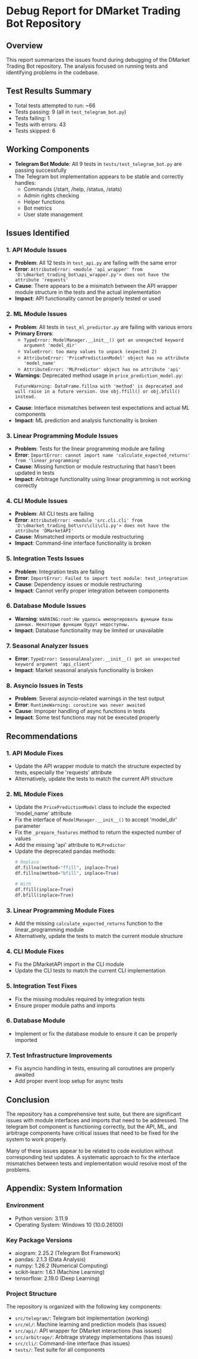 # Debug Report for DMarket Trading Bot Repository

## Overview
This report summarizes the issues found during debugging of the DMarket Trading Bot repository. 
The analysis focused on running tests and identifying problems in the codebase.

## Test Results Summary
- Total tests attempted to run: ~66
- Tests passing: 9 (all in `test_telegram_bot.py`)
- Tests failing: 1
- Tests with errors: 43
- Tests skipped: 6

## Working Components
- **Telegram Bot Module**: All 9 tests in `tests/test_telegram_bot.py` are passing successfully
- The Telegram bot implementation appears to be stable and correctly handles:
  - Commands (/start, /help, /status, /stats)
  - Admin rights checking
  - Helper functions
  - Bot metrics
  - User state management

## Issues Identified

### 1. API Module Issues
- **Problem**: All 12 tests in `test_api.py` are failing with the same error
- **Error**: `AttributeError: <module 'api_wrapper' from 'D:\dmarket_trading_bot\api_wrapper.py'> does not have the attribute 'requests'`
- **Cause**: There appears to be a mismatch between the API wrapper module structure in the tests and the actual implementation
- **Impact**: API functionality cannot be properly tested or used

### 2. ML Module Issues
- **Problem**: All tests in `test_ml_predictor.py` are failing with various errors
- **Primary Errors**:
  - `TypeError: ModelManager.__init__() got an unexpected keyword argument 'model_dir'`
  - `ValueError: too many values to unpack (expected 2)`
  - `AttributeError: 'PricePredictionModel' object has no attribute 'model_name'`
  - `AttributeError: 'MLPredictor' object has no attribute 'api'`
- **Warnings**: Deprecated method usage in `price_prediction_model.py`:
  ```
  FutureWarning: DataFrame.fillna with 'method' is deprecated and will raise in a future version. Use obj.ffill() or obj.bfill() instead.
  ```
- **Cause**: Interface mismatches between test expectations and actual ML components
- **Impact**: ML prediction and analysis functionality is broken

### 3. Linear Programming Module Issues
- **Problem**: Tests for the linear programming module are failing
- **Error**: `ImportError: cannot import name 'calculate_expected_returns' from 'linear_programming'`
- **Cause**: Missing function or module restructuring that hasn't been updated in tests
- **Impact**: Arbitrage functionality using linear programming is not working correctly

### 4. CLI Module Issues
- **Problem**: All CLI tests are failing
- **Error**: `AttributeError: <module 'src.cli.cli' from 'D:\dmarket_trading_bot\src\cli\cli.py'> does not have the attribute 'DMarketAPI'`
- **Cause**: Mismatched imports or module restructuring
- **Impact**: Command-line interface functionality is broken

### 5. Integration Tests Issues
- **Problem**: Integration tests are failing
- **Error**: `ImportError: Failed to import test module: test_integration`
- **Cause**: Dependency issues or module restructuring
- **Impact**: Cannot verify proper integration between components

### 6. Database Module Issues
- **Warning**: `WARNING:root:Не удалось импортировать функции базы данных. Некоторые функции будут недоступны.`
- **Impact**: Database functionality may be limited or unavailable

### 7. Seasonal Analyzer Issues
- **Error**: `TypeError: SeasonalAnalyzer.__init__() got an unexpected keyword argument 'api_client'`
- **Impact**: Market seasonal analysis functionality is broken

### 8. Asyncio Issues in Tests
- **Problem**: Several asyncio-related warnings in the test output
- **Error**: `RuntimeWarning: coroutine was never awaited`
- **Cause**: Improper handling of async functions in tests
- **Impact**: Some test functions may not be executed properly

## Recommendations

### 1. API Module Fixes
- Update the API wrapper module to match the structure expected by tests, especially the 'requests' attribute
- Alternatively, update the tests to match the current API structure

### 2. ML Module Fixes
- Update the `PricePredictionModel` class to include the expected 'model_name' attribute
- Fix the interface of `ModelManager.__init__()` to accept 'model_dir' parameter
- Fix the `_prepare_features` method to return the expected number of values
- Add the missing 'api' attribute to `MLPredictor`
- Update the deprecated pandas methods:
  ```python
  # Replace
  df.fillna(method="ffill", inplace=True)
  df.fillna(method="bfill", inplace=True)
  
  # With
  df.ffill(inplace=True)
  df.bfill(inplace=True)
  ```

### 3. Linear Programming Module Fixes
- Add the missing `calculate_expected_returns` function to the linear_programming module
- Alternatively, update the tests to match the current module structure

### 4. CLI Module Fixes
- Fix the DMarketAPI import in the CLI module
- Update the CLI tests to match the current CLI implementation

### 5. Integration Test Fixes
- Fix the missing modules required by integration tests
- Ensure proper module paths and imports

### 6. Database Module
- Implement or fix the database module to ensure it can be properly imported

### 7. Test Infrastructure Improvements
- Fix asyncio handling in tests, ensuring all coroutines are properly awaited
- Add proper event loop setup for async tests

## Conclusion
The repository has a comprehensive test suite, but there are significant issues with module interfaces and imports that need to be addressed. The telegram bot component is functioning correctly, but the API, ML, and arbitrage components have critical issues that need to be fixed for the system to work properly.

Many of these issues appear to be related to code evolution without corresponding test updates. A systematic approach to fix the interface mismatches between tests and implementation would resolve most of the problems.

## Appendix: System Information

### Environment
- Python version: 3.11.9
- Operating System: Windows 10 (10.0.26100)

### Key Package Versions
- aiogram: 2.25.2 (Telegram Bot Framework)
- pandas: 2.1.3 (Data Analysis)
- numpy: 1.26.2 (Numerical Computing)
- scikit-learn: 1.6.1 (Machine Learning)
- tensorflow: 2.19.0 (Deep Learning)

### Project Structure
The repository is organized with the following key components:
- `src/telegram/`: Telegram bot implementation (working)
- `src/ml/`: Machine learning and prediction models (has issues)
- `src/api/`: API wrapper for DMarket interactions (has issues)
- `src/arbitrage/`: Arbitrage strategy implementations (has issues)
- `src/cli/`: Command-line interface (has issues)
- `tests/`: Test suite for all components 